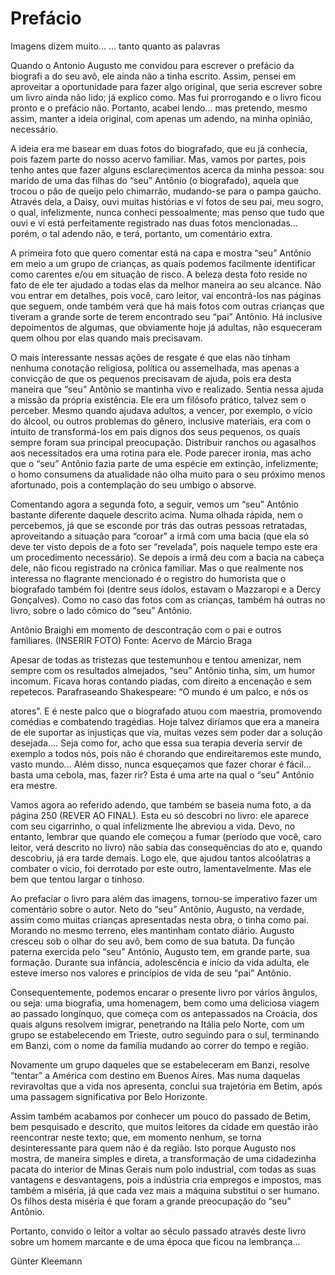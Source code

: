 # Prefácio

Imagens dizem muito...
... tanto quanto as palavras

Quando o Antonio Augusto me convidou para escrever o prefácio da biografi a do seu avô, ele ainda não a tinha escrito.
Assim, pensei em aproveitar a oportunidade para fazer algo original, que seria escrever sobre um livro ainda não lido; já explico como.
Mas fui prorrogando e o livro ficou pronto e o prefácio não.
Portanto, acabei lendo... mas pretendo, mesmo assim, manter a ideia original, com apenas um adendo, na minha opinião, necessário.

A ideia era me basear em duas fotos do biografado, que eu já conhecia, pois fazem parte do nosso acervo familiar.
Mas, vamos por partes, pois tenho antes que fazer alguns esclarecimentos acerca da minha pessoa: sou marido de uma das filhas do “seu” Antônio (o biografado), aquela que trocou o pão de queijo pelo chimarrão, mudando-se para o pampa gaúcho.
Através dela, a Daisy, ouvi muitas histórias e vi fotos de seu pai, meu sogro, o qual, infelizmente, nunca conheci pessoalmente; mas penso que tudo que ouvi e vi está perfeitamente registrado nas duas fotos mencionadas... porém, o tal adendo não, e terá, portanto, um comentário extra.

A primeira foto que quero comentar está na capa e mostra “seu” Antônio em meio a um grupo de crianças, as quais podemos facilmente identificar como carentes e/ou em situação de risco.
A beleza desta foto reside no fato de ele ter ajudado a todas elas da melhor maneira ao seu alcance.
Não vou entrar em detalhes, pois você, caro leitor, vai encontrá-los nas páginas que seguem, onde também verá que há mais fotos com outras crianças que tiveram a grande sorte de terem encontrado seu “pai” Antônio. Há inclusive depoimentos de algumas, que obviamente hoje já adultas, não esqueceram quem olhou por elas quando mais precisavam.

O mais interessante nessas ações de resgate é que elas não tinham nenhuma conotação religiosa, política ou assemelhada, mas apenas a convicção de que os pequenos precisavam de ajuda, pois era desta maneira que “seu” Antônio se mantinha vivo e realizado.
Sentia nessa ajuda a missão da própria existência.
Ele era um filósofo prático, talvez sem o perceber.
Mesmo quando ajudava adultos, a vencer, por exemplo, o vício do álcool, ou outros problemas do gênero, inclusive materiais, era com o intuito de transformá-los em pais dignos dos seus pequenos, os quais sempre foram sua principal preocupação.
Distribuir ranchos ou agasalhos aos necessitados era uma rotina para ele.
Pode parecer ironia, mas acho que o “seu” Antônio fazia parte de uma espécie em extinção, infelizmente; o homo consumens da atualidade não olha muito para o seu próximo menos afortunado, pois a contemplação do seu umbigo o absorve.

Comentando agora a segunda foto, a seguir, vemos um “seu” Antônio bastante diferente daquele descrito acima. Numa olhada rápida, nem o percebemos, já que se esconde por trás das outras pessoas retratadas, aproveitando a situação para “coroar” a irmã com uma bacia (que ela só deve ter visto depois de a foto ser “revelada”, pois naquele tempo este era um procedimento necessário).
Se depois a irmã deu com a bacia na cabeça dele, não ficou registrado na crônica familiar.
Mas o que realmente nos interessa no flagrante mencionado é o registro do humorista que o biografado também foi (dentre seus ídolos, estavam o Mazzaropi e a Dercy Gonçalves).
Como no caso das fotos com as crianças, também há outras no livro, sobre o lado cômico do “seu” Antônio.

Antônio Braighi em momento de descontração com o pai e outros familiares.
(INSERIR FOTO)
Fonte: Acervo de Márcio Braga

Apesar de todas as tristezas que testemunhou e tentou amenizar, nem sempre com os resultados almejados, “seu” Antônio tinha, sim, um humor incomum.
Ficava horas contando piadas, com direito a encenação e sem repetecos.
Parafraseando Shakespeare: “O mundo é um palco, e nós os

atores”. E é neste palco que o biografado atuou com maestria, promovendo comédias e combatendo tragédias. Hoje talvez diríamos que era a maneira de ele suportar as injustiças que via,
muitas vezes sem poder dar a solução desejada.... Seja como
for, acho que essa sua terapia deveria servir de exemplo a todos nós, pois não é chorando que endireitaremos este mundo, vasto mundo... Além disso, nunca esqueçamos que fazer chorar é fácil... basta uma cebola, mas, fazer rir? Esta é uma arte na qual o “seu” Antônio era mestre.

Vamos agora ao referido adendo, que também se baseia numa foto, a da página 250 (REVER AO FINAL).
Esta eu só descobri no livro: ele aparece com seu cigarrinho, o qual infelizmente lhe abreviou a vida.
Devo, no entanto, lembrar que quando ele começou a fumar (período que você, caro leitor, verá descrito no livro) não sabia das consequências do ato e, quando descobriu, já era tarde demais.
Logo ele, que ajudou tantos alcoólatras a combater o vício, foi derrotado por este outro, lamentavelmente.
Mas ele bem que tentou largar o tinhoso.

Ao prefaciar o livro para além das imagens, tornou-se imperativo fazer um comentário sobre o autor.
Neto do “seu” Antônio, Augusto, na verdade, assim como muitas crianças apresentadas nesta obra, o tinha como pai.
Morando no mesmo terreno, eles mantinham contato diário.
Augusto cresceu sob o olhar do seu avô, bem como de sua batuta.
Da função paterna exercida pelo “seu” Antônio, Augusto tem, em grande parte, sua formação.
Durante sua infância, adolescência e início da vida adulta, ele esteve imerso nos valores e princípios de vida de seu “pai” Antônio.

Consequentemente, podemos encarar o presente livro por vários ângulos, ou seja: uma biografia, uma homenagem, bem como uma deliciosa viagem ao passado longínquo, que começa com os antepassados na Croácia, dos quais alguns resolvem imigrar, penetrando na Itália pelo Norte, com um grupo se estabelecendo em Trieste, outro seguindo para o sul, terminando em Banzi, com o nome da família mudando ao correr do tempo e região.

Novamente um grupo daqueles que se estabeleceram em Banzi, resolve “tentar” a América com destino em Buenos Aires.
Mas numa daquelas reviravoltas que a vida nos apresenta, conclui sua trajetória em Betim, após uma passagem significativa por Belo Horizonte.

Assim também acabamos por conhecer um pouco do passado de Betim, bem pesquisado e descrito, que muitos leitores da cidade em questão irão reencontrar neste texto; que, em momento nenhum, se torna desinteressante para quem não é da região.
Isto porque Augusto nos mostra, de maneira simples e direta, a transformação de uma cidadezinha pacata do interior de Minas Gerais num polo industrial, com todas as suas vantagens e desvantagens, pois a indústria cria empregos e impostos, mas também a miséria, já que cada vez mais a máquina substitui o ser humano.
Os filhos desta miséria é que foram a grande preocupação do “seu” Antônio.

Portanto, convido o leitor a voltar ao século passado através deste livro sobre um homem marcante e de uma época que ficou na lembrança...

Günter Kleemann
